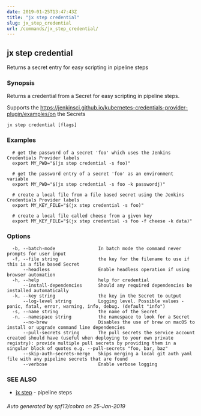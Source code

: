 ```yaml
---
date: 2019-01-25T13:47:43Z
title: "jx step credential"
slug: jx_step_credential
url: /commands/jx_step_credential/
---
```

## jx step credential

Returns a secret entry for easy scripting in pipeline steps

### Synopsis

Returns a credential from a Secret for easy scripting in pipeline steps. 

Supports the https://jenkinsci.github.io/kubernetes-credentials-provider-plugin/examples/on the Secrets

```
jx step credential [flags]
```

### Examples

```
  # get the password of a secret 'foo' which uses the Jenkins Credentials Provider labels
  export MY_PWD="$(jx step credential -s foo)"
  
  # get the password entry of a secret 'foo' as an environment variable
  export MY_PWD="$(jx step credential -s foo -k passwordj)"
  
  # create a local file from a file based secret using the Jenkins Credentials Provider labels
  export MY_KEY_FILE="$(jx step credential -s foo)"
  
  # create a local file called cheese from a given key
  export MY_KEY_FILE="$(jx step credential -s foo -f cheese -k data)"
```

### Options

```
  -b, --batch-mode                In batch mode the command never prompts for user input
  -f, --file string               the key for the filename to use if this is a file based Secret
      --headless                  Enable headless operation if using browser automation
  -h, --help                      help for credential
      --install-dependencies      Should any required dependencies be installed automatically
  -k, --key string                the key in the Secret to output
      --log-level string          Logging level. Possible values - panic, fatal, error, warning, info, debug. (default "info")
  -s, --name string               the name of the Secret
  -n, --namespace string          the namespace to look for a Secret
      --no-brew                   Disables the use of brew on macOS to install or upgrade command line dependencies
      --pull-secrets string       The pull secrets the service account created should have (useful when deploying to your own private registry): provide multiple pull secrets by providing them in a singular block of quotes e.g. --pull-secrets "foo, bar, baz"
      --skip-auth-secrets-merge   Skips merging a local git auth yaml file with any pipeline secrets that are found
      --verbose                   Enable verbose logging
```

### SEE ALSO

* [jx step](/commands/jx_step/)	 - pipeline steps

###### Auto generated by spf13/cobra on 25-Jan-2019
